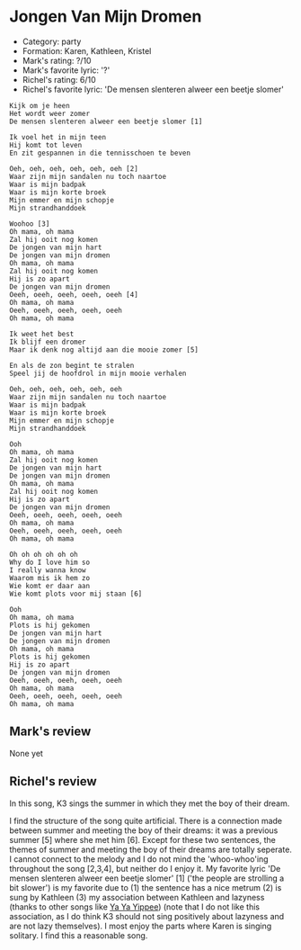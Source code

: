 # Jongen Van Mijn Dromen

 * Category: party
 * Formation: Karen, Kathleen, Kristel
 * Mark's rating: ?/10
 * Mark's  favorite lyric: '?'
 * Richel's rating: 6/10
 * Richel's favorite lyric: 'De mensen slenteren alweer een beetje slomer'

```
Kijk om je heen
Het wordt weer zomer
De mensen slenteren alweer een beetje slomer [1]

Ik voel het in mijn teen
Hij komt tot leven
En zit gespannen in die tennisschoen te beven

Oeh, oeh, oeh, oeh, oeh, oeh [2]
Waar zijn mijn sandalen nu toch naartoe
Waar is mijn badpak
Waar is mijn korte broek
Mijn emmer en mijn schopje
Mijn strandhanddoek

Woohoo [3]
Oh mama, oh mama
Zal hij ooit nog komen
De jongen van mijn hart
De jongen van mijn dromen
Oh mama, oh mama
Zal hij ooit nog komen
Hij is zo apart
De jongen van mijn dromen
Oeeh, oeeh, oeeh, oeeh, oeeh [4]
Oh mama, oh mama
Oeeh, oeeh, oeeh, oeeh, oeeh
Oh mama, oh mama

Ik weet het best
Ik blijf een dromer
Maar ik denk nog altijd aan die mooie zomer [5]

En als de zon begint te stralen
Speel jij de hoofdrol in mijn mooie verhalen

Oeh, oeh, oeh, oeh, oeh, oeh
Waar zijn mijn sandalen nu toch naartoe
Waar is mijn badpak
Waar is mijn korte broek
Mijn emmer en mijn schopje
Mijn strandhanddoek

Ooh
Oh mama, oh mama
Zal hij ooit nog komen
De jongen van mijn hart
De jongen van mijn dromen
Oh mama, oh mama
Zal hij ooit nog komen
Hij is zo apart
De jongen van mijn dromen
Oeeh, oeeh, oeeh, oeeh, oeeh
Oh mama, oh mama
Oeeh, oeeh, oeeh, oeeh, oeeh
Oh mama, oh mama

Oh oh oh oh oh oh
Why do I love him so
I really wanna know
Waarom mis ik hem zo
Wie komt er daar aan
Wie komt plots voor mij staan [6]

Ooh
Oh mama, oh mama
Plots is hij gekomen
De jongen van mijn hart
De jongen van mijn dromen
Oh mama, oh mama
Plots is hij gekomen
Hij is zo apart
De jongen van mijn dromen
Oeeh, oeeh, oeeh, oeeh, oeeh
Oh mama, oh mama
Oeeh, oeeh, oeeh, oeeh, oeeh
Oh mama, oh mama
```

## Mark's review

None yet

## Richel's review

In this song, K3 sings the summer in which they met the boy of their dream.

I find the structure of the song quite artificial. There is a connection made between summer and meeting
the boy of their dreams: it was a previous summer [5] where she met him [6]. Except for these two
sentences, the themes of summer and meeting the boy of their dreams are totally seperate. I cannot
connect to the melody and I do not mind the 'whoo-whoo'ing throughout the song [2,3,4], but
neither do I enjoy it. My favorite lyric 'De mensen slenteren alweer een beetje slomer' [1] ('the people
are strolling a bit slower') is my favorite due to (1) the sentence has a nice metrum (2) is sung by
Kathleen (3) my association between Kathleen and lazyness (thanks to other songs like [Ya Ya Yippee](K3YaYaYippee.md))
(note that I do not like this association, as I do think K3 should not sing positively about lazyness and are not lazy 
themselves). I most enjoy the parts where Karen is singing solitary. I find this a reasonable song.

